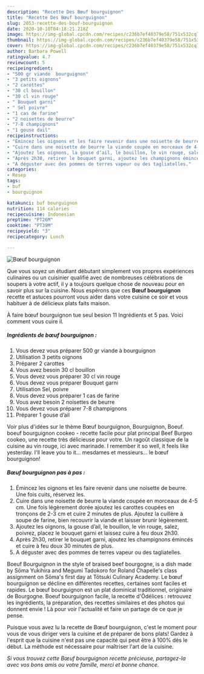 ```yaml
---
description: "Recette Des Bœuf bourguignon"
title: "Recette Des Bœuf bourguignon"
slug: 2053-recette-des-bouf-bourguignon
date: 2020-10-10T04:18:21.218Z
image: https://img-global.cpcdn.com/recipes/c236b7ef40379e58/751x532cq70/boeuf-bourguignon-photo-principale-de-la-recette.jpg
thumbnail: https://img-global.cpcdn.com/recipes/c236b7ef40379e58/751x532cq70/boeuf-bourguignon-photo-principale-de-la-recette.jpg
cover: https://img-global.cpcdn.com/recipes/c236b7ef40379e58/751x532cq70/boeuf-bourguignon-photo-principale-de-la-recette.jpg
author: Barbara Powell
ratingvalue: 4.7
reviewcount: 5
recipeingredient:
- "500 gr viande  bourguignon"
- "3 petits oignons"
- "2 carottes"
- "30 cl bouillon"
- "30 cl vin rouge"
- " Bouquet garni"
- " Sel poivre"
- "1 cas de farine"
- "2 noisettes de beurre"
- "7-8 champignons"
- "1 gouse dail"
recipeinstructions:
- "Émincez les oignons et les faire revenir dans une noisette de beurre. Une fois cuits, réservez les."
- "Cuire dans une noisette de beurre la viande coupée en morceaux de 4-5 cm. Une fois légèrement dorée ajoutez les carottes coupées en tronçons de 2-3 cm et cuire 2 minutes de plus. Ajoutez la cuillère à soupe de farine, bien recouvrir la viande et laisser brunir légèrement."
- "Ajoutez les oignons, la gouse d’ail, le bouillon, le vin rouge, salez, poivrez, placez le bouquet garni et laissez cuire à feu doux 2h30."
- "Après 2h30, retirer le bouquet garni, ajoutez les champignons émincés et cuire à feu doux 30 minutes de plus."
- "A déguster avec des pommes de terres vapeur ou des tagliatelles."
categories:
- Resep
tags:
- buf
- bourguignon

katakunci: buf bourguignon 
nutrition: 114 calories
recipecuisine: Indonesian
preptime: "PT26M"
cooktime: "PT39M"
recipeyield: "3"
recipecategory: Lunch

---
```



![Bœuf bourguignon](https://img-global.cpcdn.com/recipes/c236b7ef40379e58/751x532cq70/boeuf-bourguignon-photo-principale-de-la-recette.jpg)

Que vous soyez un étudiant débutant simplement vos propres expériences culinaires ou un cuisinier qualifié avec de nombreuses célébrations de soupers à votre actif, il y a toujours quelque chose de nouveau pour en savoir plus sur la cuisine. Nous espérons que ces <strong> Bœuf bourguignon </strong> recette et astuces pourront vous aider dans votre cuisine ce soir et vous habituer à de délicieux plats faits maison.

<!--inarticleads1-->

À faire bœuf bourguignon tue seul besion 11 Ingrédients et 5 pas. Voici comment vous cuire il.

##### Ingrédients de bœuf bourguignon :

1. Vous devez vous préparer 500 gr viande à bourguignon
1. Utilisation 3 petits oignons
1. Préparer 2 carottes
1. Vous avez besoin 30 cl bouillon
1. Vous devez vous préparer 30 cl vin rouge
1. Vous devez vous préparer  Bouquet garni
1. Utilisation  Sel, poivre
1. Vous devez vous préparer 1 cas de farine
1. Vous avez besoin 2 noisettes de beurre
1. Vous devez vous préparer 7-8 champignons
1. Préparer 1 gouse d’ail


Voir plus d&#39;idées sur le thème Bœuf bourguignon, Bourguignon, Boeuf. boeuf bourguignon cookeo - recette facile pour plat principal Beef Burgeo cookeo, une recette très délicieuse pour votre. Un ragoût classique de la cuisine au vin rouge, ici avec marinade. I remember it so well, it feels like yesterday. I&#39;ll leave you to it… mesdames et messieurs… le bœuf bourguignon! 

<!--inarticleads2-->

##### Bœuf bourguignon pas à pas :

1. Émincez les oignons et les faire revenir dans une noisette de beurre. Une fois cuits, réservez les.
1. Cuire dans une noisette de beurre la viande coupée en morceaux de 4-5 cm. Une fois légèrement dorée ajoutez les carottes coupées en tronçons de 2-3 cm et cuire 2 minutes de plus. Ajoutez la cuillère à soupe de farine, bien recouvrir la viande et laisser brunir légèrement.
1. Ajoutez les oignons, la gouse d’ail, le bouillon, le vin rouge, salez, poivrez, placez le bouquet garni et laissez cuire à feu doux 2h30.
1. Après 2h30, retirer le bouquet garni, ajoutez les champignons émincés et cuire à feu doux 30 minutes de plus.
1. A déguster avec des pommes de terres vapeur ou des tagliatelles.


Boeuf Bourguignon in the style of braised beef bourgogne, is a dish made by Sōma Yukihira and Megumi Tadokoro for Roland Chapelle&#39;s class assignment on Sōma&#39;s first day at Tōtsuki Culinary Academy. Le bœuf bourguignon se décline en différentes recettes, certaines sont faciles et rapides. Le bœuf bourguignon est un plat dominical traditionnel, originaire de Bourgogne. Boeuf bourguignon facile, la recette d&#39;Ôdélices : retrouvez les ingrédients, la préparation, des recettes similaires et des photos qui donnent envie ! Là pour voir l&#39;actualité et faire un partage de ce que je pense. 

<!--inarticleads1-->

<p>
Puisque vous avez lu la recette de Bœuf bourguignon, c'est le moment pour vous de vous diriger vers la cuisine et de préparer de bons plats! Gardez à l'esprit que la cuisine n'est pas une capacité qui peut être à 100% dès le début. La méthode est nécessaire pour maîtriser l'art de la cuisine.
</p>

<p>
<i>Si vous trouvez cette Bœuf bourguignon recette précieuse, partagez-la avec vos bons amis ou votre famille, merci et bonne chance.</i>
</p>
